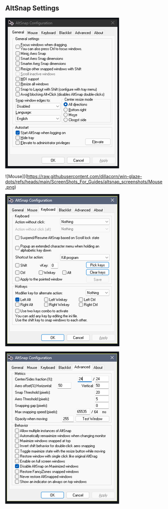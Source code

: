 ## AltSnap Settings

![General](https://raw.githubusercontent.com/dillacorn/win-glaze-dots/refs/heads/main/ScreenShots_For_Guides/altsnap_screenshots/General.png)

![Mouse]](https://raw.githubusercontent.com/dillacorn/win-glaze-dots/refs/heads/main/ScreenShots_For_Guides/altsnap_screenshots/Mouse.png)

![Keyboard](https://raw.githubusercontent.com/dillacorn/win-glaze-dots/refs/heads/main/ScreenShots_For_Guides/altsnap_screenshots/Keyboard.png)

![Advanced](https://raw.githubusercontent.com/dillacorn/win-glaze-dots/refs/heads/main/ScreenShots_For_Guides/altsnap_screenshots/Advanced.png)

